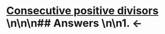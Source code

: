 # [Consecutive positive divisors](https://projecteuler.net/problem=179) \n\n\n## Answers \n\n1. &larr;

